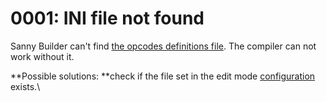 # 0001: INI file not found

Sanny Builder can't find [the opcodes definitions file](../../edit-modes/opcodes-list-scm.ini.md). The compiler can not work without it.

**Possible solutions: **check if the file set in the edit mode [configuration](https://docs.sannybuilder.com/edit-modes#opcodes) exists.\
